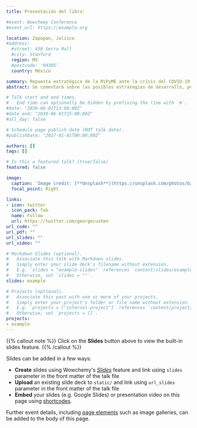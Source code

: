 ```yaml
---
title: Presentación del libro: 

#event: Wowchemy Conference
#event_url: https://example.org

location: Zapopan, Jalisco
#address:
  #street: 450 Serra Mall
  #city: Stanford
  region: MX
  #postcode: '94305'
  country: México

summary: Repuesta estratégica de la MiPyME ante la crisis del COVID-19:un estudio de caso modular.
abstract: Se comentará sobre las posibles estrategias de desarrollo, permanencia, crecimiento, maduración o salid que han enfrentado las pymes en el marco del COVID-19 durante 2020. 

# Talk start and end times.
#   End time can optionally be hidden by prefixing the line with `#`.
#date: "2030-06-01T13:00:00Z"
#date_end: "2030-06-01T15:00:00Z"
#all_day: false

# Schedule page publish date (NOT talk date).
#publishDate: "2017-01-01T00:00:00Z"

authors: []
tags: []

# Is this a featured talk? (true/false)
featured: false

image:
  caption: 'Image credit: [**Unsplash**](https://unsplash.com/photos/bzdhc5b3Bxs)'
  focal_point: Right

links:
- icon: twitter
  icon_pack: fab
  name: Follow
  url: https://twitter.com/georgecushen
url_code: ""
url_pdf: ""
url_slides: ""
url_video: ""

# Markdown Slides (optional).
#   Associate this talk with Markdown slides.
#   Simply enter your slide deck's filename without extension.
#   E.g. `slides = "example-slides"` references `content/slides/example-slides.md`.
#   Otherwise, set `slides = ""`.
slides: example

# Projects (optional).
#   Associate this post with one or more of your projects.
#   Simply enter your project's folder or file name without extension.
#   E.g. `projects = ["internal-project"]` references `content/project/deep-learning/index.md`.
#   Otherwise, set `projects = []`.
projects:
- example
---
```


{{% callout note %}}
Click on the **Slides** button above to view the built-in slides feature.
{{% /callout %}}

Slides can be added in a few ways:

- **Create** slides using Wowchemy's [*Slides*](https://wowchemy.com/docs/managing-content/#create-slides) feature and link using `slides` parameter in the front matter of the talk file
- **Upload** an existing slide deck to `static/` and link using `url_slides` parameter in the front matter of the talk file
- **Embed** your slides (e.g. Google Slides) or presentation video on this page using [shortcodes](https://wowchemy.com/docs/writing-markdown-latex/).

Further event details, including [page elements](https://wowchemy.com/docs/writing-markdown-latex/) such as image galleries, can be added to the body of this page.
